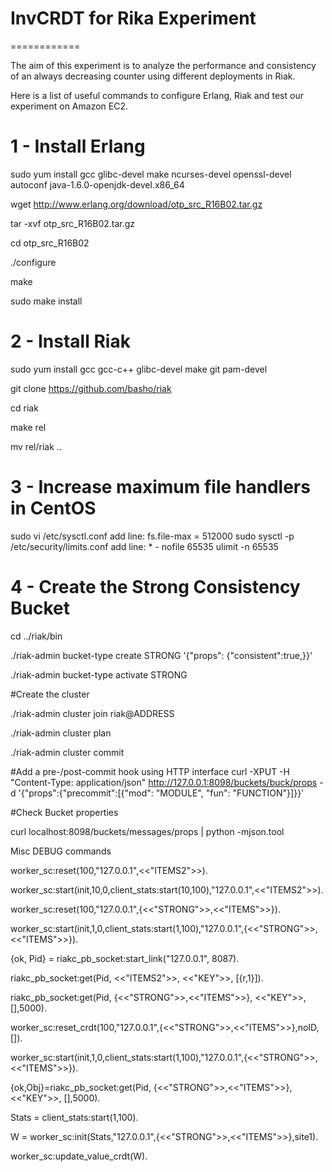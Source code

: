 # InvCRDT for Rika Experiment
============

The aim of this experiment is to analyze the performance and consistency of an always decreasing counter using different deployments in Riak.

Here is a list of useful commands to configure Erlang, Riak and test our experiment on Amazon EC2.

# 1 - Install Erlang

sudo yum install gcc glibc-devel make ncurses-devel openssl-devel autoconf java-1.6.0-openjdk-devel.x86_64

wget http://www.erlang.org/download/otp_src_R16B02.tar.gz

tar -xvf otp_src_R16B02.tar.gz

cd otp_src_R16B02

./configure

make

sudo make install

# 2 - Install Riak

sudo yum install gcc gcc-c++ glibc-devel make git pam-devel

git clone https://github.com/basho/riak

cd riak

make rel

mv rel/riak ..

# 3 - Increase maximum file handlers in CentOS
sudo vi /etc/sysctl.conf		add line: fs.file-max = 512000
sudo sysctl -p
/etc/security/limits.conf 		add line: * - nofile 65535
ulimit -n 65535

# 4 - Create the Strong Consistency Bucket

cd ../riak/bin

./riak-admin bucket-type create STRONG '{"props": {"consistent":true,}}'

./riak-admin bucket-type activate STRONG

#Create the cluster

./riak-admin cluster join riak@ADDRESS

./riak-admin cluster plan

./riak-admin cluster commit

#Add a pre-/post-commit hook using HTTP interface
curl -XPUT -H "Content-Type: application/json" http://127.0.0.1:8098/buckets/buck/props -d '{"props":{"precommit":[{"mod": "MODULE", "fun": "FUNCTION"}]}}'

#Check Bucket properties

curl localhost:8098/buckets/messages/props | python -mjson.tool


Misc DEBUG commands

worker_sc:reset(100,"127.0.0.1",<<"ITEMS2">>).  

worker_sc:start(init,10,0,client_stats:start(10,100),"127.0.0.1",<<"ITEMS2">>).

worker_sc:reset(100,"127.0.0.1",{<<"STRONG">>,<<"ITEMS">>}).

worker_sc:start(init,1,0,client_stats:start(1,100),"127.0.0.1",{<<"STRONG">>,<<"ITEMS">>}).

{ok, Pid} = riakc_pb_socket:start_link("127.0.0.1", 8087).

riakc_pb_socket:get(Pid, <<"ITEMS2">>, <<"KEY">>, [{r,1}]).

riakc_pb_socket:get(Pid, {<<"STRONG">>,<<"ITEMS">>}, <<"KEY">>, [],5000).


worker_sc:reset_crdt(100,"127.0.0.1",{<<"STRONG">>,<<"ITEMS">>},noID,[]).

worker_sc:start(init,1,0,client_stats:start(1,100),"127.0.0.1",{<<"STRONG">>,<<"ITEMS">>}).

{ok,Obj}=riakc_pb_socket:get(Pid, {<<"STRONG">>,<<"ITEMS">>}, <<"KEY">>, [],5000).


Stats = client_stats:start(1,100).

W = worker_sc:init(Stats,"127.0.0.1",{<<"STRONG">>,<<"ITEMS">>},site1).

worker_sc:update_value_crdt(W).


